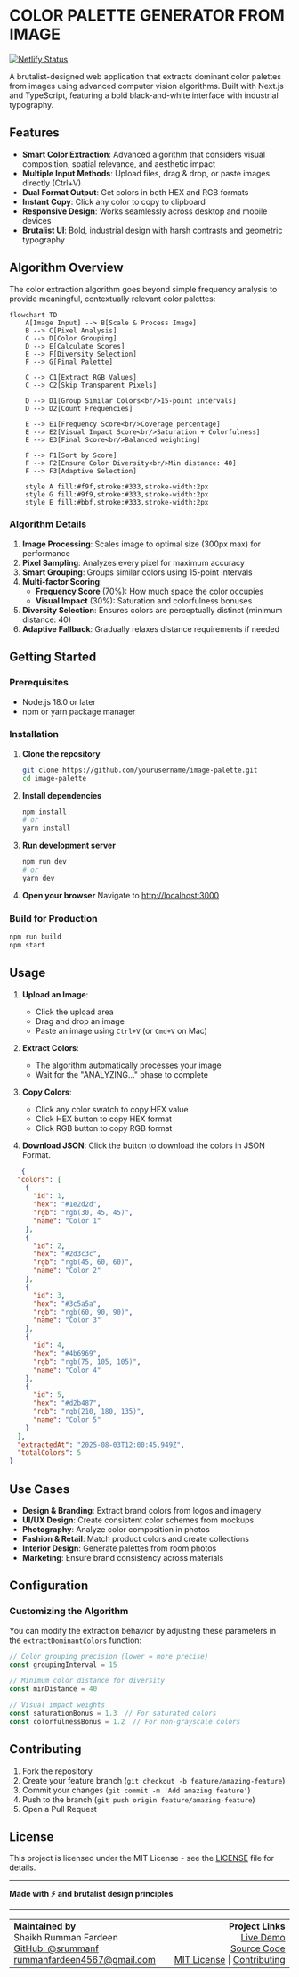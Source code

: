 # COLOR PALETTE GENERATOR FROM IMAGE

[![Netlify Status](https://api.netlify.com/api/v1/badges/2d660b49-8faa-437a-8b7d-79859868e491/deploy-status)](https://app.netlify.com/projects/color-palette-gen-from-image/deploys)

A brutalist-designed web application that extracts dominant color palettes from images using advanced computer vision algorithms. Built with Next.js and TypeScript, featuring a bold black-and-white interface with industrial typography.

## Features

- **Smart Color Extraction**: Advanced algorithm that considers visual composition, spatial relevance, and aesthetic impact
- **Multiple Input Methods**: Upload files, drag & drop, or paste images directly (Ctrl+V)
- **Dual Format Output**: Get colors in both HEX and RGB formats
- **Instant Copy**: Click any color to copy to clipboard
- **Responsive Design**: Works seamlessly across desktop and mobile devices
- **Brutalist UI**: Bold, industrial design with harsh contrasts and geometric typography


## Algorithm Overview

The color extraction algorithm goes beyond simple frequency analysis to provide meaningful, contextually relevant color palettes:

```mermaid
flowchart TD
    A[Image Input] --> B[Scale & Process Image]
    B --> C[Pixel Analysis]
    C --> D[Color Grouping]
    D --> E[Calculate Scores]
    E --> F[Diversity Selection]
    F --> G[Final Palette]

    C --> C1[Extract RGB Values]
    C --> C2[Skip Transparent Pixels]
    
    D --> D1[Group Similar Colors<br/>15-point intervals]
    D --> D2[Count Frequencies]
    
    E --> E1[Frequency Score<br/>Coverage percentage]
    E --> E2[Visual Impact Score<br/>Saturation + Colorfulness]
    E --> E3[Final Score<br/>Balanced weighting]
    
    F --> F1[Sort by Score]
    F --> F2[Ensure Color Diversity<br/>Min distance: 40]
    F --> F3[Adaptive Selection]

    style A fill:#f9f,stroke:#333,stroke-width:2px
    style G fill:#9f9,stroke:#333,stroke-width:2px
    style E fill:#bbf,stroke:#333,stroke-width:2px
```

### Algorithm Details

1. **Image Processing**: Scales image to optimal size (300px max) for performance
2. **Pixel Sampling**: Analyzes every pixel for maximum accuracy
3. **Smart Grouping**: Groups similar colors using 15-point intervals
4. **Multi-factor Scoring**:
   - **Frequency Score** (70%): How much space the color occupies
   - **Visual Impact** (30%): Saturation and colorfulness bonuses
5. **Diversity Selection**: Ensures colors are perceptually distinct (minimum distance: 40)
6. **Adaptive Fallback**: Gradually relaxes distance requirements if needed

## Getting Started

### Prerequisites

- Node.js 18.0 or later
- npm or yarn package manager

### Installation

1. **Clone the repository**
   ```bash
   git clone https://github.com/yourusername/image-palette.git
   cd image-palette
   ```

2. **Install dependencies**
   ```bash
   npm install
   # or
   yarn install
   ```

3. **Run development server**
   ```bash
   npm run dev
   # or
   yarn dev
   ```

4. **Open your browser**
   Navigate to [http://localhost:3000](http://localhost:3000)

### Build for Production

```bash
npm run build
npm start
```

## Usage

1. **Upload an Image**:
   - Click the upload area
   - Drag and drop an image
   - Paste an image using `Ctrl+V` (or `Cmd+V` on Mac)

2. **Extract Colors**:
   - The algorithm automatically processes your image
   - Wait for the "ANALYZING..." phase to complete

3. **Copy Colors**:
   - Click any color swatch to copy HEX value
   - Click HEX button to copy HEX format
   - Click RGB button to copy RGB format

4. **Download JSON**: Click the button to download the colors in JSON Format.
```json
   {
  "colors": [
    {
      "id": 1,
      "hex": "#1e2d2d",
      "rgb": "rgb(30, 45, 45)",
      "name": "Color 1"
    },
    {
      "id": 2,
      "hex": "#2d3c3c",
      "rgb": "rgb(45, 60, 60)",
      "name": "Color 2"
    },
    {
      "id": 3,
      "hex": "#3c5a5a",
      "rgb": "rgb(60, 90, 90)",
      "name": "Color 3"
    },
    {
      "id": 4,
      "hex": "#4b6969",
      "rgb": "rgb(75, 105, 105)",
      "name": "Color 4"
    },
    {
      "id": 5,
      "hex": "#d2b487",
      "rgb": "rgb(210, 180, 135)",
      "name": "Color 5"
    }
  ],
  "extractedAt": "2025-08-03T12:00:45.949Z",
  "totalColors": 5
}
```

## Use Cases

- **Design & Branding**: Extract brand colors from logos and imagery
- **UI/UX Design**: Create consistent color schemes from mockups
- **Photography**: Analyze color composition in photos
- **Fashion & Retail**: Match product colors and create collections
- **Interior Design**: Generate palettes from room photos
- **Marketing**: Ensure brand consistency across materials

## Configuration

### Customizing the Algorithm

You can modify the extraction behavior by adjusting these parameters in the `extractDominantColors` function:

```typescript
// Color grouping precision (lower = more precise)
const groupingInterval = 15

// Minimum color distance for diversity
const minDistance = 40

// Visual impact weights
const saturationBonus = 1.3  // For saturated colors
const colorfulnessBonus = 1.2  // For non-grayscale colors
```

## Contributing

1. Fork the repository
2. Create your feature branch (`git checkout -b feature/amazing-feature`)
3. Commit your changes (`git commit -m 'Add amazing feature'`)
4. Push to the branch (`git push origin feature/amazing-feature`)
5. Open a Pull Request

## License

This project is licensed under the MIT License - see the [LICENSE](LICENSE) file for details.


---

**Made with ⚡ and brutalist design principles**

---


<table>
  <tr>
    <td align="left" width="50%">
      <strong>Maintained by</strong><br />
      Shaikh Rumman Fardeen<br />
      <a href="https://github.com/srummanf">GitHub: @srummanf</a><br />
      <a href="mailto:rummanfardeen4567@gmail.com">rummanfardeen4567@gmail.com</a>
    </td>
    <td align="right" width="50%">
      <strong>Project Links</strong><br />
      <a href="https://color-palette-gen-from-image.netlify.app/">Live Demo</a><br />
      <a href="https://github.com/srummanf/color-palette/">Source Code</a><br />
      <a href="./LICENSE">MIT License</a> | <a href="./CONTRIBUTING.md">Contributing</a>
    </td>
  </tr>
</table>